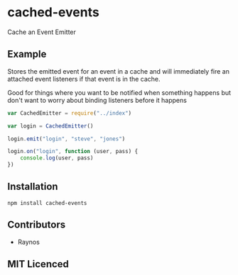# cached-events

Cache an Event Emitter

## Example

Stores the emitted event for an event in a cache and will immediately fire an attached event listeners if that event is in the cache.

Good for things where you want to be notified when something happens but don't want to worry about binding listeners before it happens

``` js
var CachedEmitter = require("../index")

var login = CachedEmitter()

login.emit("login", "steve", "jones")

login.on("login", function (user, pass) {
    console.log(user, pass)
})

```

## Installation

`npm install cached-events`

## Contributors

 - Raynos

## MIT Licenced